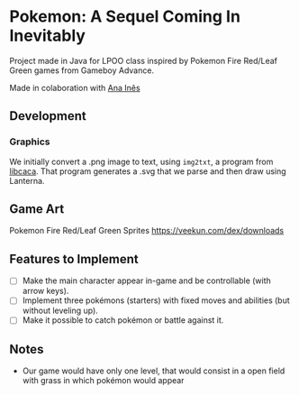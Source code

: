 # Pokemon: A Sequel Coming In Inevitably

Project made in Java for LPOO class inspired by Pokemon Fire Red/Leaf Green games from Gameboy Advance.

Made in colaboration with [Ana Inês](https://github.com/anaines14)  

## Development

### Graphics

We initially convert a .png image to text, using `img2txt`, a program from [libcaca](http://caca.zoy.org/wiki/libcaca). That program generates a .svg that we parse and then draw using Lanterna.

## Game Art

Pokemon Fire Red/Leaf Green Sprites https://veekun.com/dex/downloads

## Features to Implement

- [ ] Make the main character appear in-game and be controllable (with arrow keys).  
- [ ] Implement three pokémons (starters) with fixed moves and abilities (but without leveling up).
- [ ] Make it possible to catch pokémon or battle against it.

## Notes

- Our game would have only one level, that would consist in a open field with grass in which pokémon would appear